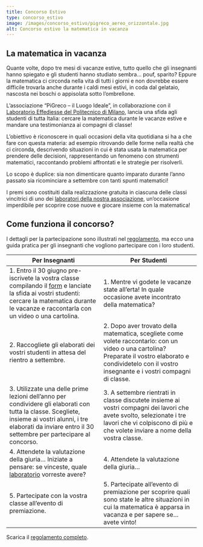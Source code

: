 ```yaml
---
title: Concorso Estivo
type: concorso_estivo
image: /images/concorso_estivo/pigreco_aereo_orizzontale.jpg
alt: Concorso estivo la matematica in vacanza
---
```

## La matematica in vacanza

Quante volte, dopo tre mesi di vacanze estive, tutto quello che gli insegnanti hanno spiegato e gli studenti hanno studiato sembra… pouf, sparito? Eppure la matematica ci circonda nella vita di tutti i giorni e non dovrebbe essere difficile trovarla anche durante i caldi mesi estivi, in coda dal gelataio, nascosta nei boschi o appisolata sotto l’ombrellone.

L’associazione “PiGreco – il Luogo Ideale”, in collaborazione con il [Laboratorio Effediesse del Politecnico di Milano](http://effediesse.mate.polimi.it/), lancia una sfida agli studenti di tutta Italia: cercare la matematica durante le vacanze estive e mandare una testimonianza ai compagni di classe!

L’obiettivo è riconoscere in quali occasioni della vita quotidiana si ha a che fare con questa materia: ad esempio ritrovando delle forme nella realtà che ci circonda, descrivendo situazioni in cui è stata usata la matematica per prendere delle decisioni, rappresentando un fenomeno con strumenti matematici, raccontando problemi affrontati e le strategie per risolverli.

Lo scopo è duplice: sia non dimenticare quanto imparato durante l’anno passato sia ricominciare a settembre con tanti spunti matematici!

I premi sono costituiti dalla realizzazione gratuita in ciascuna delle classi vincitrici di uno dei [laboratori della nostra associazione](http://pigreco.luogoideale.org/concorso_estivo_laboratori/), un’occasione imperdibile per scoprire cose nuove e giocare insieme con la matematica!

## Come funziona il concorso?

I dettagli per la partecipazione sono illustrati nel [regolamento](https://pigreco.luogoideale.org/volantini/Regolamento_matematica_in_vacanza.pdf), ma ecco una guida pratica per gli insegnanti che vogliono partecipare con i loro studenti. 

<table>
  <thead>
    <tr>
      <th>Per Insegnanti</th>
      <th>Per Studenti</th>
    </tr>
  </thead>
  <tbody>
    <tr>
        <td> 1. Entro il 30 giugno pre-iscrivete la vostra classe compilando il <a href="https://forms.gle/57HGQtdDB6VEAUZK6" target="_blank">form</a> e lanciate la sfida ai vostri studenti: cercare la matematica durante le vacanze e raccontarla con un video o una cartolina.</td>
      <td> 1. Mentre vi godete le vacanze state all’erta! In quale occasione avete incontrato della matematica?</td>
    </tr>
    <tr>
      <td>2. Raccogliete gli elaborati dei vostri studenti in attesa del rientro a settembre.</td>
    <td>2. Dopo aver trovato della matematica, scegliete come volete raccontarlo: con un video o una cartolina? Preparate il vostro elaborato e condividetelo con il vostro insegnante e i vostri compagni di classe.</td>
    </tr>
    <tr>
    <td>3. Utilizzate una delle prime lezioni dell’anno per condividere gli elaborati con tutta la classe. Scegliete, insieme ai vostri alunni, i tre elaborati da inviare entro il 30 settembre per partecipare al concorso.</td>
    <td>3. A settembre rientrati in classe discutete insieme ai vostri compagni dei lavori che avete svolto, selezionate i tre lavori che vi colpiscono di più e che volete inviare a nome della vostra classe.</td>
    </tr>
    <tr>
      <td>4. Attendete la valutazione della giuria… Iniziate a pensare: se vinceste, quale <a href="http://pigreco.luogoideale.org/concorso_estivo_laboratori/">laboratorio</a> vorreste avere?</td>
      <td>4. Attendete la valutazione della giuria… </td>
    </tr>
    <tr>
      <td>5. Partecipate con la vostra classe all’evento di premiazione.</td>
   <td>5. Partecipate all’evento di premiazione per scoprire quali sono state le altre situazioni in cui la matematica è apparsa in vacanza e per sapere se… avete vinto!</td>
    </tr>
  </tbody>
</table>

Scarica il [regolamento completo](https://pigreco.luogoideale.org/volantini/Regolamento_matematica_in_vacanza.pdf).
